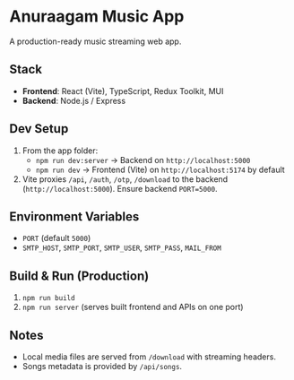 # Anuraagam Music App

A production-ready music streaming web app.

## Stack
- **Frontend**: React (Vite), TypeScript, Redux Toolkit, MUI
- **Backend**: Node.js / Express

## Dev Setup
1. From the app folder:
   - `npm run dev:server` → Backend on `http://localhost:5000`
   - `npm run dev` → Frontend (Vite) on `http://localhost:5174` by default
2. Vite proxies `/api`, `/auth`, `/otp`, `/download` to the backend (`http://localhost:5000`). Ensure backend `PORT=5000`.

## Environment Variables
- `PORT` (default `5000`)
- `SMTP_HOST`, `SMTP_PORT`, `SMTP_USER`, `SMTP_PASS`, `MAIL_FROM`

## Build & Run (Production)
1. `npm run build`
2. `npm run server` (serves built frontend and APIs on one port)

## Notes
- Local media files are served from `/download` with streaming headers.
- Songs metadata is provided by `/api/songs`.